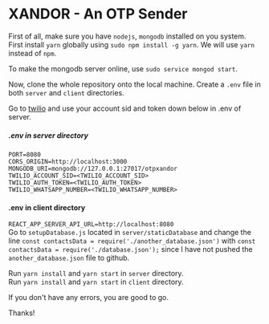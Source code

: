 # XANDOR - An OTP Sender  

First of all, make sure you have `nodejs`, `mongodb` installed on you system.  
First install `yarn` globally using `sudo npm install -g yarn`. We will use `yarn` instead of `npm`.  

To make the mongodb server online, use `sudo service mongod start`.  

Now, clone the whole repository onto the local machine. Create a `.env` file in both `server` and `client` directories.  

Go to [twilio](www.twilio.com) and use your account sid and token down below in .env of server.   

##### .env in server directory  
`PORT=8080`  
`CORS_ORIGIN=http://localhost:3000`  
`MONGODB_URI=mongodb://127.0.0.1:27017/otpxandor`  
`TWILIO_ACCOUNT_SID=<TWILIO_ACCOUNT_SID>`  
`TWILIO_AUTH_TOKEN=<TWILIO_AUTH_TOKEN>`  
`TWILIO_WHATSAPP_NUMBER=<TWILIO_WHATSAPP_NUMBER>`  
#### .env in client directory  
`REACT_APP_SERVER_API_URL=http://localhost:8080`  
Go to `setupDatabase.js` located in `server/staticDatabase` and change the line `const contactsData = require('./another_database.json')` with `const contactsData = require('./database.json');` since I have not pushed the `another_database.json` file to github.  

Run `yarn install` and `yarn start` in `server` directory.  
Run `yarn install` and `yarn start` in `client` directory.  

If you don't have any errors, you are good to go.

Thanks!
